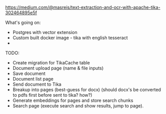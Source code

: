 https://medium.com/@masreis/text-extraction-and-ocr-with-apache-tika-302464895e5f

What's going on:

* Postgres with vector extension
* Custom built docker image - tika with english tesseract 
* 

TODO:

* Create migration for TikaCache table
* Document upload page (name & file inputs)
* Save document
* Document list page
* Send document to Tika
* Breakup into pages (best-guess for docx) (should docx's be converted to pdfs first before sent to tika? how?)
* Generate embeddings for pages and store search chunks
* Search page (execute search and show results, jump to page).